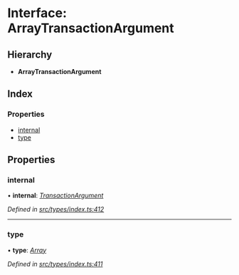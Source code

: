 # Interface: ArrayTransactionArgument

## Hierarchy

* **ArrayTransactionArgument**

## Index

### Properties

* [internal](types.arraytransactionargument.md#internal)
* [type](types.arraytransactionargument.md#type)

## Properties

###  internal

• **internal**: *[TransactionArgument](../modules/types.md#transactionargument)*

*Defined in [src/types/index.ts:412](https://github.com/PolymathNetwork/polymesh-sdk/blob/73feada/src/types/index.ts#L412)*

___

###  type

• **type**: *[Array](../enums/types.transactionargumenttype.md#array)*

*Defined in [src/types/index.ts:411](https://github.com/PolymathNetwork/polymesh-sdk/blob/73feada/src/types/index.ts#L411)*
